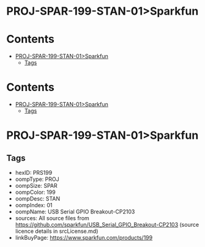 
PROJ-SPAR-199-STAN-01>Sparkfun
==============================

Contents
========

* [PROJ-SPAR-199-STAN-01>Sparkfun](#proj-spar-199-stan-01sparkfun)
	* [Tags](#tags)

Contents
========

* [PROJ-SPAR-199-STAN-01>Sparkfun](#proj-spar-199-stan-01sparkfun)
	* [Tags](#tags)

# PROJ-SPAR-199-STAN-01>Sparkfun

## Tags

- hexID: PRS199
- oompType: PROJ
- oompSize: SPAR
- oompColor: 199
- oompDesc: STAN
- oompIndex: 01
- oompName: USB Serial GPIO Breakout-CP2103
- sources: All source files from https://github.com/sparkfun/USB_Serial_GPIO_Breakout-CP2103 (source licence details in srcLicense.md)
- linkBuyPage: https://www.sparkfun.com/products/199
